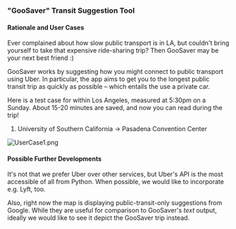 ### "GooSaver" Transit Suggestion Tool

#### Rationale and User Cases
Ever complained about how slow public transport is in LA, but couldn't bring yourself to take that expensive ride-sharing trip? Then GooSaver may be your next best friend :)

GooSaver works by suggesting how you might connect to public transport using Uber. In particular, the app aims to get you to the longest public transit trip as quickly as possible – which entails the use a private car.

Here is a test case for within Los Angeles, measured at 5:30pm on a Sunday. About 15-20 minutes are saved, and now you can read during the trip!

1. University of Southern California -> Pasadena Convention Center

![UserCase1.png](UserCase1.png")

#### Possible Further Developments
It's not that we prefer Uber over other services, but Uber's API is the most accessible of all from Python. When possible, we would like to incorporate e.g. Lyft, too.

Also, right now the map is displaying public-transit-only suggestions from Google. While they are useful for comparison to GooSaver's *text* output, ideally we would like to see it depict the GooSaver trip instead.
